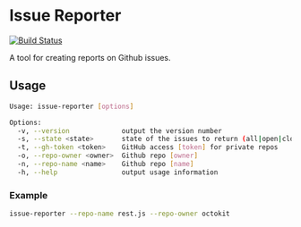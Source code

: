 # Issue Reporter

[![Build Status](https://travis-ci.org/millerrs/issue-reporter.svg?branch=master)](https://travis-ci.org/millerrs/issue-reporter)

A tool for creating reports on Github issues.

## Usage

```bash
Usage: issue-reporter [options]

Options:
  -v, --version             output the version number
  -s, --state <state>       state of the issues to return (all|open|closed) (default: "all")
  -t, --gh-token <token>    GitHub access [token] for private repos
  -o, --repo-owner <owner>  Github repo [owner]
  -n, --repo-name <name>    Github repo [name]
  -h, --help                output usage information

```

### Example

```bash
issue-reporter --repo-name rest.js --repo-owner octokit
```
